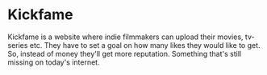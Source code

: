 # Kickfame
Kickfame is a website where indie filmmakers can upload their movies, tv-series etc. They have to set a goal on how many likes they would like to get. So, instead of money they'll get more reputation. Something that's still missing on today's internet.
